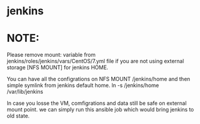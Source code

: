 # jenkins

# NOTE:
   Please remove mount: variable from jenkins/roles/jenkins/vars/CentOS/7.yml file if you are not using external storage [NFS MOUNT] for jenkins HOME.

   You can have all the configrations on NFS MOUNT /jenkins/home and then simple symlink from jenkins default home.
   ln -s /jenkins/home /var/lib/jenkins

   In case you losse the VM, comfigrations and data still be safe on external mount point. we can simply run this ansible job which would bring jenkins to old state.
